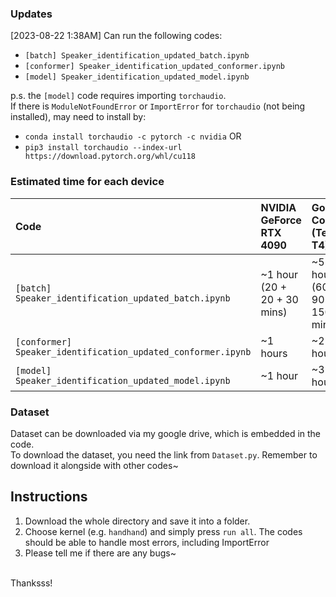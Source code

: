 ### Updates
[2023-08-22 1:38AM]
Can run the following codes:
* `[batch] Speaker_identification_updated_batch.ipynb`
* `[conformer] Speaker_identification_updated_conformer.ipynb`
* `[model] Speaker_identification_updated_model.ipynb`

p.s. the `[model]` code requires importing `torchaudio`.<br>
If there is `ModuleNotFoundError` or `ImportError` for `torchaudio` (not being installed), may need to install by:
* `conda install torchaudio -c pytorch -c nvidia` OR
* `pip3 install torchaudio --index-url https://download.pytorch.org/whl/cu118`

### Estimated time for each device
| Code | NVIDIA GeForce RTX 4090 | Google Colab <br>(Tesla T4) | M1 (MPS) |
| :- | :- | :- | :- |
| `[batch] Speaker_identification_updated_batch.ipynb` | ~1 hour<br>(20 + 20 + 30 mins) | ~5 hours<br>(60 + 90 + 150 mins) | ~3 hours<br>(40 + 60 + 120 mins) |
| `[conformer] Speaker_identification_updated_conformer.ipynb` | ~1 hours | ~2 hours | ~1.5 hours |
| `[model] Speaker_identification_updated_model.ipynb` | ~1 hour | ~3 hours | ~2 hours |

### Dataset
Dataset can be downloaded via my google drive, which is embedded in the code.<br>
To download the dataset, you need the link from `Dataset.py`.  Remember to download it alongside with other codes~

## Instructions
1. Download the whole directory and save it into a folder.
2. Choose kernel (e.g. `handhand`) and simply press `run all`.  The codes should be able to handle most errors, including ImportError
3. Please tell me if there are any bugs~
<br>
Thanksss!
